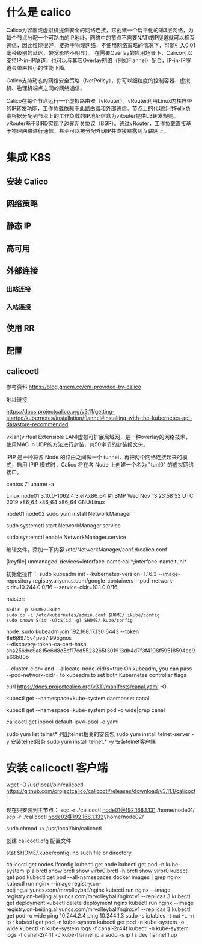 # 什么是 calico

Calico为容器或虚拟机提供安全的网络连接，它创建一个扁平化的第3层网络，为每个节点分配一个可路由的IP地址。网络中的节点不需要NAT或IP隧道就可以相互通信，因此性能很好，接近于物理网络，不使用网络策略的情况下，可能引入0.01毫秒级别的延迟，带宽影响不明显）。 在需要Overlay的应用场景下，Calico可以支持IP-in-IP隧道，也可以与其它Overlay网络（例如Flannel）配合，IP-in-IP隧道会带来较小的性能下降。

Calico支持动态的网络安全策略（NetPolicy），你可以细粒度的控制容器、虚拟机、物理机端点之间的网络通信。

Calico在每个节点运行一个虚拟路由器（vRouter），vRouter利用Linux内核自带的IP转发功能，工作负载依赖于此路由器和外部通信。节点上的代理组件Felix负责根据分配到节点上的工作负载的IP地址信息为vRouter提供L3转发规则。vRouter基于BIRD实现了边界网关协议（BGP）。通过vRouter，工作负载直接基于物理网络进行通信，甚至可以被分配外网IP并直接暴露到互联网上。

# 集成 K8S

## 安装 Calico

## 网络策略

## 静态 IP

## 高可用

## 外部连接

### 出站连接

### 入站连接

## 使用 RR

## 配置

## calicoctl

参考资料
https://blog.gmem.cc/cni-provided-by-calico

地址链接

https://docs.projectcalico.org/v3.11/getting-started/kubernetes/installation/flannel#installing-with-the-kubernetes-api-datastore-recommended

vxlan(virtual Extensible LAN)虚拟可扩展局域网，是一种overlay的网络技术，使用MAC in UDP的方法进行封装，共50字节的封装报文头。

IPIP 是一种将各 Node 的路由之间做一个 tunnel，再把两个网络连接起来的模式，启用 IPIP 模式时，Calico 将在各 Node 上创建一个名为 "tunl0" 的虚拟网络接口。

centos 7:
uname -a

Linux node01 3.10.0-1062.4.3.el7.x86_64 #1 SMP Wed Nov 13 23:58:53 UTC 2019 x86_64 x86_64 x86_64 GNU/Linux

node01 node02
sudo yum install NetworkManager

sudo systemctl start NetworkManager.service

sudo systemctl enable NetworkManager.service



编辑文件，添加一下内容
/etc/NetworkManager/conf.d/calico.conf

[keyfile]
unmanaged-devices=interface-name:cali*;interface-name:tunl*

初始化操作：
sudo kubeadm init --kubernetes-version=1.16.3 --image-repository registry.aliyuncs.com/google_containers  --pod-network-cidr=10.244.0.0/16 --service-cidr=10.1.0.0/16  

master:

    mkdir -p $HOME/.kube
    sudo cp -i /etc/kubernetes/admin.conf $HOME/.ikube/config
    sudo chown $(id -u):$(id -g) $HOME/.kube/config

node:
    sudo kubeadm join 192.168.17.130:6443 --token 8e6j89.15v4pv57l995gnos \
    --discovery-token-ca-cert-hash sha256:be9a815e6d8d5cf17cd5523265f301913db4d7f3f4108f59518594ec9e66b80b 


--cluster-cidr=<your-pod-cidr> and --allocate-node-cidrs=true
On kubeadm, you can pass --pod-network-cidr=<your-pod-cidr> to kubeadm to set both Kubernetes controller flags 

curl https://docs.projectcalico.org/v3.11/manifests/canal.yaml -O

kubectl get --namespace=kube-system daemonset canal

kubectl get --namespace=kube-system pod -o wide|grep canal

calicoctl get ippool default-ipv4-pool -o yaml

sudo yum list telnet*              列出telnet相关的安装包
sudo yum install telnet-server -y          安装telnet服务
sudo yum install telnet.* -y        安装telnet客户端


# 安装 calicoctl 客户端

wget -O /usr/local/bin/calicoctl https://github.com/projectcalico/calicoctl/releases/download/v3.11.1/calicoctl

现在只安装到主节点：
scp -r ./calicoctl node01@192.168.1.131:/home/node01/ 
scp -r ./calicoctl node02@192.168.1.132:/home/node02/

sudo chmod +x /usr/local/bin/calicoctl

创建 calicoctl.cfg 配置文件

stat $HOME/.kube/config: no such file or directory



calicoctl get nodes
ifconfig
kubectl get node
kubectl get pod -n kube-system
ip a
brctl show
brctl show virbr0
brctl -h
brctl show virbr0
kubectl get pod
kubectl get pod --all-namespaces
docker images | grep nginx
kubectl run nginx --image registry.cn-beijing.aliyuncs.com/mrvolleyball/nginx
kubectl run nginx --image registry.cn-beijing.aliyuncs.com/mrvolleyball/nginx:v1 --replicas 3
kubectl get deployment
kubectl delete deployment nginx
kubectl run nginx --image registry.cn-beijing.aliyuncs.com/mrvolleyball/nginx:v1 --replicas 3
kubectl get pod -o wide
ping 10.244.2.4
ping 10.244.1.3
sudo -s iptables -t nat -L -n
ip r
kubectl get pod -n kube-system
kubectl get pod -n kube-system -o wide
kubectl -n kube-system logs -f canal-2r44f
kubectl -n kube-system logs -f canal-2r44f -c kube-flannel
ip a
sudo -s ip l s dev flannel.1 up

